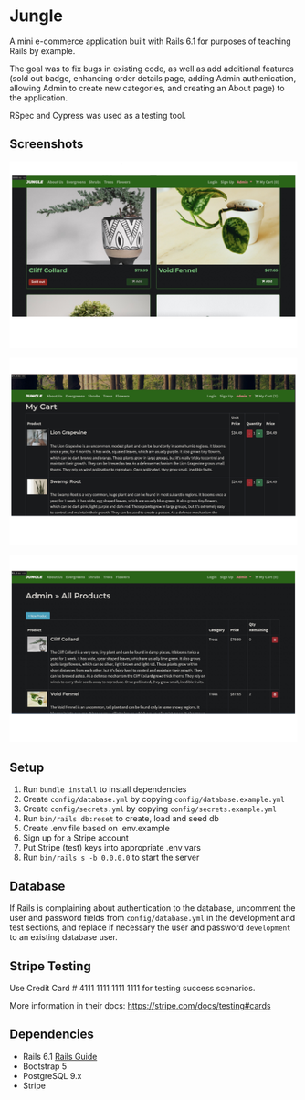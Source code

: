 # Jungle

A mini e-commerce application built with Rails 6.1 for purposes of teaching Rails by example. 

The goal was to fix bugs in existing code, as well as add additional features (sold out badge, enhancing order details page, adding Admin authenication, allowing Admin to create new categories, and creating an About page) to the application. 

RSpec and Cypress was used as a testing tool.

## Screenshots

!["View the Products Page as a customer"](https://github.com/rosanna-z/LHL_jungle-rails/blob/master/docs/User-View%20Products.jpg?raw=true)

!["View My Cart page as a customer"](https://github.com/rosanna-z/LHL_jungle-rails/blob/master/docs/User-View%20Cart.jpg?raw=true)

!["The Admin page where you can view the products"](https://github.com/rosanna-z/LHL_jungle-rails/blob/master/docs/Admin-Products.jpg?raw=true)

## Setup

1. Run `bundle install` to install dependencies
2. Create `config/database.yml` by copying `config/database.example.yml`
3. Create `config/secrets.yml` by copying `config/secrets.example.yml`
4. Run `bin/rails db:reset` to create, load and seed db
5. Create .env file based on .env.example
6. Sign up for a Stripe account
7. Put Stripe (test) keys into appropriate .env vars
8. Run `bin/rails s -b 0.0.0.0` to start the server

## Database

If Rails is complaining about authentication to the database, uncomment the user and password fields from `config/database.yml` in the development and test sections, and replace if necessary the user and password `development` to an existing database user.

## Stripe Testing

Use Credit Card # 4111 1111 1111 1111 for testing success scenarios.

More information in their docs: <https://stripe.com/docs/testing#cards>

## Dependencies

- Rails 6.1 [Rails Guide](http://guides.rubyonrails.org/v6.1/)
- Bootstrap 5
- PostgreSQL 9.x
- Stripe
